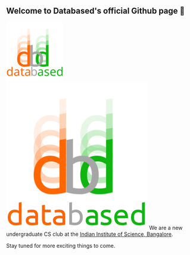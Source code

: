 ## Welcome to Databased's official Github page 👋

<img src = "dbd-databased.svg" height= 30% width = 30% alt = "Databased Logo"></img>
![Databased Logo](dbd-databased.png)
We are a new undergraduate CS club at the [Indian Institute of Science, Bangalore](https://iisc.ac.in/).

Stay tuned for more exciting things to come.
